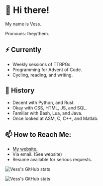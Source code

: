 # 👋 Hi there!

My name is Vess.

Pronouns: they/them.

## ⚡ Currently

 - Weekly sessions of TTRPGs.
 - Programming for Advent of Code.
 - Cycling, reading, and writing.
 
## 🔭 History

 - Decent with Python, and Rust.
 - Okay with CSS, HTML, JS, and SQL.
 - Familiar with Bash, Lua, and Java.
 - Once looked at ASM, C, C++, and Matlab.

## 📫 How to Reach Me:

 - [My website.](https://vess-dev.github.io/)
 - Via email. (See website)
 - Resume available for serious requests.

![Vess's GitHub stats](https://github-readme-stats.vercel.app/api/top-langs/?username=vess-dev&show_icons=true&theme=github_dark)

![Vess's GitHub stats](https://github-readme-stats.vercel.app/api?username=vess-dev&show_icons=true&theme=github_dark)

<!--
- 🔭 I’m currently working on ...
- 🌱 I’m currently learning ...
- 👯 I’m looking to collaborate on ...
- 🤔 I’m looking for help with ...
- 💬 Ask me about ...
- 📫 How to reach me: ...
- 😄 Pronouns: ...
- ⚡ Fun fact: ...
-->
